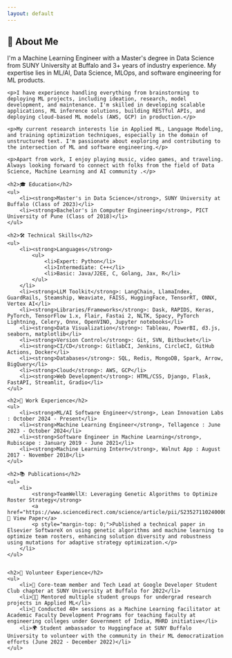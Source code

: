 ```yaml
---
layout: default
---
```


<!-- <div class="sidebar">
    <img src="portrait.jpg" alt="Sumedh Khodke" style="width: 100%; height: auto; border-radius: 10px;"/>
    <ul>
        <li><a href="https://sumedhkhodke.github.io/">About Me</a></li>
        <li><a href="https://sumedhkhodke.github.io/projects">Projects</a></li>
        <li><a href="https://sumedhkhodke.github.io/contact">Contact</a></li>
    </ul>
</div> -->

<div class="main-content">
    <h2>👤 About Me</h2>
    <p>I'm a Machine Learning Engineer with a Master's degree in Data Science from SUNY University at Buffalo and 3+ years of industry experience. My expertise lies in ML/AI, Data Science, MLOps, and software engineering for ML products.</p>

    <p>I have experience handling everything from brainstorming to deploying ML projects, including ideation, research, model development, and maintenance. I'm skilled in developing scalable applications, ML inference solutions, building RESTful APIs, and deploying cloud-based ML models (AWS, GCP) in production.</p>

    <p>My current research interests lie in Applied ML, Language Modeling, and training optimization techniques, especially in the domain of unstructured text. I'm passionate about exploring and contributing to the intersection of ML and software engineering.</p>

    <p>Apart from work, I enjoy playing music, video games, and traveling. Always looking forward to connect with folks from the field of Data Science, Machine Learning and AI community .</p>

    <h2>🎓 Education</h2>
    <ul>
        <li><strong>Master's in Data Science</strong>, SUNY University at Buffalo (Class of 2023)</li>
        <li><strong>Bachelor's in Computer Engineering</strong>, PICT University of Pune (Class of 2018)</li>
    </ul>

    <h2>🛠️ Technical Skills</h2>
    <ul>
        <li><strong>Languages</strong>
            <ul>
                <li>Expert: Python</li>
                <li>Intermediate: C++</li>
                <li>Basic: Java/J2EE, C, Golang, Jax, R</li>
            </ul>
        </li>
        <li><strong>LLM Toolkit</strong>: LangChain, LlamaIndex, GuardRails, Steamship, Weaviate, FAISS, HuggingFace, TensorRT, ONNX, Vertex AI</li>
        <li><strong>Libraries/Frameworks</strong>: Dask, RAPIDS, Keras, PyTorch, TensorFlow 1.x, Flair, Fastai 2, NLTK, Spacy, PyTorch Lightning, Celery, Onnx, OpenVINO, Jupyter notebooks</li>
        <li><strong>Data Visualization</strong>: Tableau, PowerBI, d3.js, seaborn, matplotlib</li>
        <li><strong>Version Control</strong>: Git, SVN, Bitbucket</li>
        <li><strong>CI/CD</strong>: GitlabCI, Jenkins, CircleCI, GitHub Actions, Docker</li>
        <li><strong>Databases</strong>: SQL, Redis, MongoDB, Spark, Arrow, BigQuery</li>
        <li><strong>Cloud</strong>: AWS, GCP</li>
        <li><strong>Web Development</strong>: HTML/CSS, Django, Flask, FastAPI, Streamlit, Gradio</li>
    </ul>

    <h2>💼 Work Experience</h2>
    <ul>
        <li><strong>ML/AI Software Engineer</strong>, Lean Innovation Labs : October 2024 - Present</li>
        <li><strong>Machine Learning Engineer</strong>, Tellagence : June 2023 - October 2024</li>
        <li><strong>Software Engineer in Machine Learning</strong>, Rubiscape : January 2019 - June 2021</li>
        <li><strong>Machine Learning Intern</strong>, Walnut App : August 2017 - November 2018</li>
    </ul>

    <h2>📚 Publications</h2>
    <ul>
        <li>
            <strong>TeamWellX: Leveraging Genetic Algorithms to Optimize Roster Strategy</strong> 
            <a href="https://www.sciencedirect.com/science/article/pii/S2352711024000062">📄 View Paper</a>
            <p style="margin-top: 0;">Published a technical paper in Elsevier SoftwareX on using genetic algorithms and machine learning to optimize team rosters, enhancing solution diversity and robustness using mutations for adaptive strategy optimization.</p>
        </li>
    </ul>


    <h2>🤝 Volunteer Experience</h2>
    <ul>
        <li>🤖 Core-team member and Tech Lead at Google Developer Student Club chapter at SUNY University at Buffalo for 2022</li>
        <li>🧑‍🏫 Mentored multiple student groups for undergrad research projects in Applied ML</li>
        <li>🎤 Conducted 40+ sessions as a Machine Learning facilitator at Academic Faculty Development Programs for teaching faculty at engineering colleges under Government of India, MHRD initiative</li>
        <li>🌍 Student ambassador to Huggingface at SUNY Buffalo University to volunteer with the community in their ML democratization efforts (June 2022 - December 2022)</li>
    </ul>
</div>
